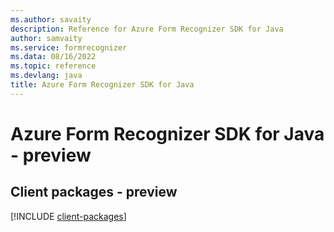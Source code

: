 ```yaml
---
ms.author: savaity
description: Reference for Azure Form Recognizer SDK for Java
author: samvaity
ms.service: formrecognizer
ms.data: 08/16/2022
ms.topic: reference
ms.devlang: java
title: Azure Form Recognizer SDK for Java
---
```

# Azure Form Recognizer SDK for Java - preview

## Client packages - preview
[!INCLUDE [client-packages](form-recognizer-client-index.md)]